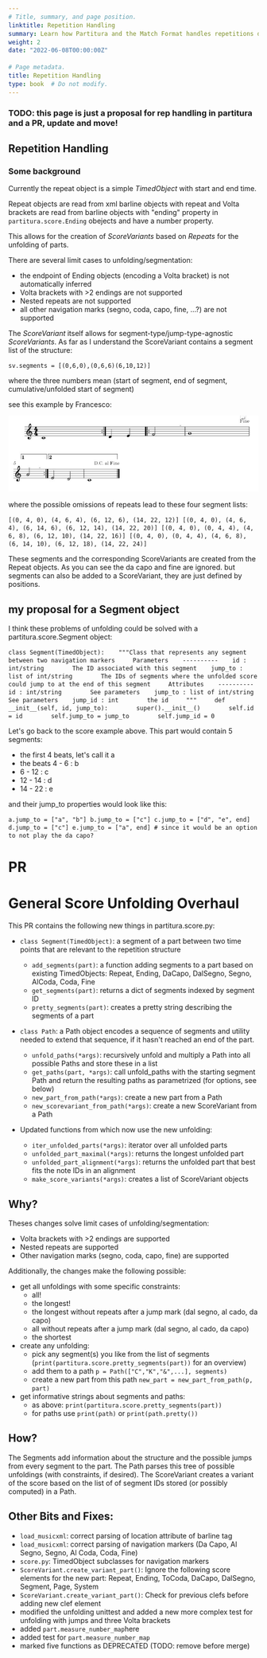 ```yaml
---
# Title, summary, and page position.
linktitle: Repetition Handling
summary: Learn how Partitura and the Match Format handles repetitions during the performance's score unfolding.
weight: 2
date: "2022-06-08T00:00:00Z"

# Page metadata.
title: Repetition Handling
type: book  # Do not modify.
---
```


### TODO: this page is just a proposal for rep handling in partitura and a PR, update and move!



## Repetition Handling

### Some background

Currently the repeat object is a simple *TimedObject* with start and end time.

Repeat objects are read from xml barline objects with repeat and Volta brackets are read from barline objects with "ending" property in `partitura.score.Ending` obejects and have a number property.

This allows for the creation of *ScoreVariants* based on *Repeats* for the unfolding of parts.

There are several limit cases to unfolding/segmentation:

- the endpoint of Ending objects (encoding a Volta bracket) is not automatically inferred
- Volta brackets with >2 endings are not supported
- Nested repeats are not supported
- all other navigation marks (segno, coda, capo, fine, ...?) are not supported

The *ScoreVariant* itself allows for segment-type/jump-type-agnostic *ScoreVariants*. As far as I understand the ScoreVariant contains a segment list of the structure:

```
sv.segments = [(0,6,0),(0,6,6)(6,10,12)]
```

where the three numbers mean (start of segment, end of segment, cumulative/unfolded start of segment)

see this example by Francesco:

![](./excerpt.jpeg)

where the possible omissions of repeats lead to these four segment lists:

```
[(0, 4, 0), (4, 6, 4), (6, 12, 6), (14, 22, 12)] [(0, 4, 0), (4, 6, 4), (6, 14, 6), (6, 12, 14), (14, 22, 20)] [(0, 4, 0), (0, 4, 4), (4, 6, 8), (6, 12, 10), (14, 22, 16)] [(0, 4, 0), (0, 4, 4), (4, 6, 8), (6, 14, 10), (6, 12, 18), (14, 22, 24)]
```

These segments and the corresponding ScoreVariants are created from the Repeat objects. As you can see the da capo and fine are ignored. but segments can also be added to a ScoreVariant, they are just defined by positions.

## my proposal for a Segment object

I think these problems of unfolding could be solved with a partitura.score.Segment object:

```
class Segment(TimedObject):    """Class that represents any segment between two navigation markers     Parameters    ----------    id : int/string        The ID associated with this segment    jump_to : list of int/string        The IDs of segments where the unfolded score could jump to at the end of this segment     Attributes    ----------    id : int/string        See parameters    jump_to : list of int/string        See parameters    jump_id : int        the id     """     def __init__(self, id, jump_to):        super().__init__()        self.id = id        self.jump_to = jump_to        self.jump_id = 0 
```

Let's go back to the score example above. This part would contain 5 segments:

- the first 4 beats, let's call it a
- the beats 4 - 6 : b
- 6 - 12 : c
- 12 - 14 : d
- 14 - 22 : e

and their jump_to properties would look like this:

```
a.jump_to = ["a", "b"] b.jump_to = ["c"] c.jump_to = ["d", "e", end] d.jump_to = ["c"] e.jump_to = ["a", end] # since it would be an option to not play the da capo?
```



# PR

# General Score Unfolding Overhaul

This PR contains the following new things in partitura.score.py:

* ```class Segment(TimedObject)```: a segment of a part between two time points that are relevant to the repetition structure
  - ```add_segments(part)```: a function adding segments to a part based on existing TimedObjects: Repeat, Ending, DaCapo, DalSegno, Segno, AlCoda, Coda, Fine
  - ```get_segments(part)```: returns a dict of segments indexed by segment ID
  - ```pretty_segments(part)```: creates a pretty string describing the segments of a part


* ```class Path```: a Path object encodes a sequence of segments and utility needed to extend that sequence, if it hasn't reached an end of the part.
  - ```unfold_paths(*args)```: recursively unfold and multiply a Path into all possible Paths and store these in a list
  - ```get_paths(part, *args)```: call unfold_paths with the starting segment Path and return the resulting paths as parametrized (for options, see below)
  - ```new_part_from_path(*args)```: create a new part from a Path
  - ```new_scorevariant_from_path(*args)```: create a new ScoreVariant from a Path

* Updated functions from which now use the new unfolding:
  - ```iter_unfolded_parts(*args)```: iterator over all unfolded parts
  - ```unfolded_part_maximal(*args)```: returns the longest unfolded part
  - ```unfolded_part_alignment(*args)```: returns the unfolded part that best fits the note IDs in an alignment
  - ```make_score_variants(*args)```: creates a list of ScoreVariant objects

## Why?

Theses changes solve limit cases of unfolding/segmentation:
- Volta brackets with >2 endings are supported
- Nested repeats are supported
- Other navigation marks (segno, coda, capo, fine) are supported

Additionally, the changes make the following possible:
* get all unfoldings with some specific constraints:
  - all!
  - the longest!
  - the longest without repeats after a jump mark (dal segno, al cado, da capo)
  - all without repeats after a jump mark (dal segno, al cado, da capo)
  - the shortest
* create any unfolding:
  - pick any segment(s) you like from the list of segments (```print(partitura.score.pretty_segments(part))``` for an overview) 
  - add them to a path ```p = Path(["C","K","&",...], segments)```
  - create a new part from this path ```new_part = new_part_from_path(p, part)```
* get informative strings about segments and paths:
  - as above: ```print(partitura.score.pretty_segments(part))```  
  - for paths use ```print(path)``` or ```print(path.pretty())```  

## How?

The Segments add information about the structure and the possible jumps from every segment to the part. 
The Path parses this tree of possible unfoldings (with constraints, if desired).
The ScoreVariant creates a variant of the score based on the list of of segment IDs stored (or possibly computed) in a Path.

## Other Bits and Fixes:

- ```load_musicxml```: correct parsing of location attribute of barline tag
- ```load_musicxml```: correct parsing of navigation markers (Da Capo, Al Segno, Segno, Al Coda, Coda, Fine)
- ```score.py```: TimedObject subclasses for navigation markers
- ```ScoreVariant.create_variant_part()```: Ignore the following score elements for the new part: Repeat, Ending, ToCoda, DaCapo, DalSegno, Segment, Page, System
- ```ScoreVariant.create_variant_part()```: Check for previous clefs before adding new clef element
- modified the unfolding unittest and added a new more complex test for unfolding with jumps and three Volta brackets
- added ```part.measure_number_map```here
- added test for ```part.measure_number_map```
- marked five functions as DEPRECATED (TODO: remove before merge)
